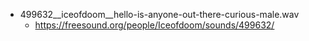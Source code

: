 * 499632__iceofdoom__hello-is-anyone-out-there-curious-male.wav
  * https://freesound.org/people/Iceofdoom/sounds/499632/
